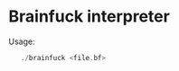 Brainfuck interpreter
=====================

Usage: 
```go build src/brainfuck.go
   ./brainfuck <file.bf>
```
